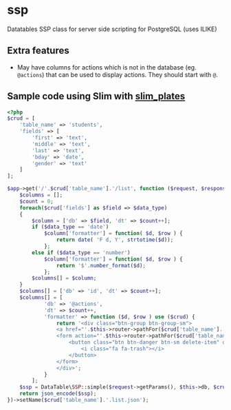# ssp
Datatables SSP class for server side scripting for PostgreSQL (uses ILIKE)

## Extra features

* May have columns for actions which is not in the database (eg. `@actions`)
  that can be used to display actions.  They should start with `@`.

## Sample code using Slim with [slim_plates](https://github.com/projek-xyz/slim-plates)

~~~PHP
<?php
$crud = [
    'table_name' => 'students',
    'fields' => [
        'first' => 'text',
        'middle' => 'text',
        'last' => 'text',
        'bday' => 'date',
        'gender' => 'text'
    ]
];

$app->get('/'.$crud['table_name'].'/list', function ($request, $response, $args) use ($crud) {
    $columns = [];
    $count = 0;
    foreach($crud['fields'] as $field => $data_type)
    {
        $column = ['db' => $field, 'dt' => $count++];
        if ($data_type == 'date')
            $column['formatter'] = function( $d, $row ) {
                return date( 'F d, Y', strtotime($d));
            };
        else if ($data_type == 'number')
            $column['formatter'] = function( $d, $row ) {
                return '$'.number_format($d);
            };
        $columns[] = $column;
    }
    $columns[] = ['db' => 'id', 'dt' => $count++];
    $columns[] = [
            'db' => '@actions',
            'dt' => $count++,
            'formatter' => function ($d, $row ) use ($crud) {
                return '<div class="btn-group btn-group-sm">
                <a href="'.$this->router->pathFor($crud['table_name'].'.update', ['id'=>$row['id']]).'" class="btn btn-info btn-sm"><i class="fa fa-edit"></i></a>
                <form action="'.$this->router->pathFor($crud['table_name'].'.delete', ['id'=>':id']).'" method="POST">
                    <button class="btn btn-danger btn-sm delete-item" onclick="return confirm(\'Are you sure?\')">
                        <i class="fa fa-trash"></i>
                    </button>
                </form>
                </div>';
            }
        ];
    $ssp = DataTable\SSP::simple($request->getParams(), $this->db, $crud['table_name'], 'id', $columns);
    return json_encode($ssp);
})->setName($crud['table_name'].'.list.json');

~~~
